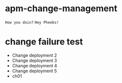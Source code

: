 # apm-change-management
`How you doin?`
`Hey Pheebs!`

# change failure test
* Change deployment 2
* Change deployment 3
* Change deployment 4
* Change deployment 5
* ch01
